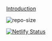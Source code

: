 [Introduction](https://blog.xiw.world/2024/05/18/%e9%80%9a%e8%bf%87github-actions%e5%ae%9e%e7%8e%b0%e8%87%aa%e5%8a%a8%e7%88%ac%e5%8f%96bing%e5%a3%81%e7%ba%b8%e5%b9%b6%e4%bf%9d%e5%ad%98/)


![repo-size](https://img.shields.io/github/repo-size/tongjiann/daily-bing-wallpaper)

[![Netlify Status](https://api.netlify.com/api/v1/badges/753e47fd-5d79-427e-9709-7e25cf789145/deploy-status)](https://app.netlify.com/sites/bing-wp/deploys)
